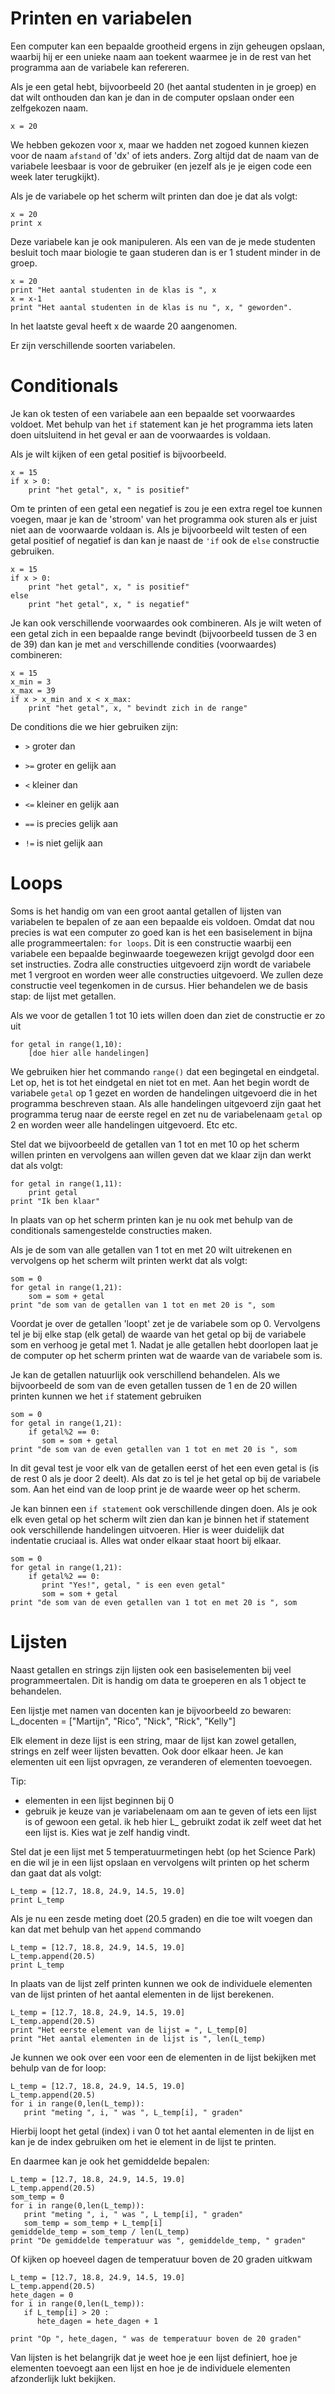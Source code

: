 # Printen en variabelen

Een computer kan een bepaalde grootheid ergens in zijn geheugen opslaan, waarbij hij er een unieke naam aan toekent waarmee je in de rest van het programma aan de variabele kan refereren.

Als je een getal hebt, bijvoorbeeld 20 (het aantal studenten in je groep) en dat wilt onthouden dan kan je dan in de computer opslaan onder een zelfgekozen naam.
 
	x = 20

We hebben gekozen voor x, maar we hadden net zogoed kunnen kiezen voor de naam `afstand` of 'dx' of iets anders. Zorg altijd dat de naam van de variabele leesbaar is voor de gebruiker (en jezelf als je je eigen code een week later terugkijkt). 

Als je de variabele op het scherm wilt printen dan doe je dat als volgt: 

	x = 20
	print x
	
Deze variabele kan je ook manipuleren. Als een van de je mede studenten besluit toch maar biologie te gaan studeren dan is er 1 student minder in de groep.

	x = 20
	print "Het aantal studenten in de klas is ", x
	x = x-1
	print "Het aantal studenten in de klas is nu ", x, " geworden".

In het laatste geval heeft x de waarde 20 aangenomen.


Er zijn verschillende soorten variabelen.   
   


# Conditionals

Je kan ok testen of een variabele aan een bepaalde set voorwaardes voldoet. Met behulp van het `if` statement kan je het programma iets laten doen uitsluitend in het geval er aan de voorwaardes is voldaan.

Als je wilt kijken of een getal positief is bijvoorbeeld.
	
	x = 15
	if x > 0:
		print "het getal", x, " is positief"

Om te printen of een getal een negatief is zou je een extra regel toe kunnen voegen, maar je kan de 'stroom' van het programma ook sturen als er juist niet aan de voorwaarde voldaan is. Als je bijvoorbeeld wilt testen of een getal positief of negatief is dan kan je naast de `'if` ook de `else` constructie gebruiken.

	x = 15
	if x > 0:
		print "het getal", x, " is positief"
	else
		print "het getal", x, " is negatief"

Je kan ook verschillende voorwaardes ook combineren. Als je wilt weten of een getal zich in een bepaalde range bevindt (bijvoorbeeld tussen de 3 en de 39) dan kan je met `and` verschillende condities (voorwaardes) combineren:

	x = 15
    x_min = 3
    x_max = 39	
	if x > x_min and x < x_max:
		print "het getal", x, " bevindt zich in de range"


De conditions die we hier gebruiken zijn:

- `>` 	groter dan

- `>=`	groter en gelijk aan

- `<` 	kleiner dan

- `<=`	kleiner en gelijk aan

- `==`	is precies gelijk aan

- `!=`	is niet gelijk aan


# Loops

Soms is het handig om van een groot aantal getallen of lijsten van variabelen te bepalen of ze aan een bepaalde eis voldoen. Omdat dat nou precies is wat een computer zo goed kan is het een basiselement in bijna alle programmeertalen: `for loops`. Dit is een constructie waarbij een variabele een bepaalde beginwaarde toegewezen krijgt gevolgd door een set instructies. Zodra alle constructies uitgevoerd zijn wordt de variabele met 1 vergroot en worden weer alle constructies uitgevoerd. We zullen deze constructie veel tegenkomen in de cursus. Hier behandelen we de basis stap: de lijst met getallen.

Als we voor de getallen 1 tot 10 iets willen doen dan ziet de constructie er zo uit 

	for getal in range(1,10):
    	[doe hier alle handelingen]

We gebruiken hier het commando `range()` dat een begingetal en eindgetal. Let op, het is tot het eindgetal en niet tot en met. Aan het begin wordt de variabele `getal` op 1 gezet en worden de handelingen uitgevoerd die in het programma beschreven staan. Als alle handelingen uitgevoerd zijn gaat het programma terug naar de eerste regel en zet nu de variabelenaam `getal` op 2 en worden weer alle handelingen uitgevoerd. Etc etc.

Stel dat we bijvoorbeeld de getallen van 1 tot en met 10 op het scherm willen printen en vervolgens aan willen geven dat we klaar zijn dan werkt dat als volgt:

	for getal in range(1,11):
    	print getal
	print "Ik ben klaar" 
		
In plaats van op het scherm printen kan je nu ook met behulp van de conditionals samengestelde constructies maken.

Als je de som van alle getallen van 1 tot en met 20 wilt uitrekenen en vervolgens op het scherm wilt printen werkt dat als volgt:

    som = 0
	for getal in range(1,21):
    	som = som + getal
	print "de som van de getallen van 1 tot en met 20 is ", som 

Voordat je over de getallen 'loopt' zet je de variabele som op 0. Vervolgens tel je bij elke stap (elk getal) de waarde van het getal op bij de variabele som en verhoog je getal met 1. Nadat je alle getallen hebt doorlopen laat je de computer op het scherm printen wat de waarde van de variabele som is.

Je kan de getallen natuurlijk ook verschillend behandelen. Als we bijvoorbeeld de som van de even getallen tussen de 1 en de 20 willen printen kunnen we het `if` statement gebruiken

    som = 0
	for getal in range(1,21):
        if getal%2 == 0:
           som = som + getal
	print "de som van de even getallen van 1 tot en met 20 is ", som 

In dit geval test je voor elk van de getallen eerst of het een even getal is (is de rest 0 als je door 2 deelt). Als dat zo is tel je het getal op bij de variabele som. Aan het eind van de loop print je de waarde weer op het scherm.

Je kan binnen een `if statement` ook verschillende dingen doen. Als je ook elk even getal op het scherm wilt zien dan kan je binnen het if statement ook verschillende handelingen uitvoeren. Hier is weer duidelijk dat indentatie cruciaal is. Alles wat onder elkaar staat hoort bij elkaar.

    som = 0
	for getal in range(1,21):
        if getal%2 == 0:
           print "Yes!", getal, " is een even getal"
           som = som + getal
	print "de som van de even getallen van 1 tot en met 20 is ", som 



# Lijsten

Naast getallen en strings zijn lijsten ook een basiselementen bij veel programmeertalen.  Dit is handig om data te groeperen en als 1 object te behandelen.

Een lijstje met namen van docenten kan je bijvoorbeeld zo bewaren:
	L_docenten = ["Martijn", "Rico", "Nick", "Rick", "Kelly"]

Elk element in deze lijst is een string, maar de lijst kan zowel getallen, strings en zelf weer lijsten bevatten. Ook door elkaar heen. Je kan elementen uit een lijst opvragen, ze veranderen of elementen toevoegen. 

Tip:
   - elementen in een lijst beginnen bij 0
   - gebruik je keuze van je variabelenaam om aan te geven of iets een lijst is of gewoon een getal.
     ik heb hier L_ gebruikt zodat ik zelf weet dat het een lijst is. Kies wat je zelf handig vindt.
	 
Stel dat je een lijst met 5 temperatuurmetingen hebt (op het Science Park) en die wil je in een lijst opslaan en vervolgens wilt printen op het scherm dan gaat dat als volgt:

	L_temp = [12.7, 18.8, 24.9, 14.5, 19.0]
    print L_temp
	
Als je nu een zesde meting doet (20.5 graden) en die toe wilt voegen dan kan dat met behulp van het `append` commando

	L_temp = [12.7, 18.8, 24.9, 14.5, 19.0]
    L_temp.append(20.5)
    print L_temp

In plaats van de lijst zelf printen kunnen we ook de individuele elementen van de lijst printen of het aantal elementen in de lijst berekenen.

	L_temp = [12.7, 18.8, 24.9, 14.5, 19.0]
    L_temp.append(20.5)
    print "Het eerste element van de lijst = ", L_temp[0]
    print "Het aantal elementen in de lijst is ", len(L_temp)

Je kunnen we ook over een voor een de elementen in de lijst bekijken met behulp van de for loop:

	L_temp = [12.7, 18.8, 24.9, 14.5, 19.0]
    L_temp.append(20.5)
    for i in range(0,len(L_temp)):
	   print "meting ", i, " was ", L_temp[i], " graden" 

Hierbij loopt het getal (index) i van 0 tot het aantal elementen in de lijst en kan je de index gebruiken om het ie element in de lijst te printen. 

En daarmee kan je ook het gemiddelde bepalen:

	L_temp = [12.7, 18.8, 24.9, 14.5, 19.0]
    L_temp.append(20.5)
    som_temp = 0
    for i in range(0,len(L_temp)):
	   print "meting ", i, " was ", L_temp[i], " graden" 
       som_temp = som_temp + L_temp[i]
    gemiddelde_temp	= som_temp / len(L_temp)
	print "De gemiddelde temperatuur was ", gemiddelde_temp, " graden"

Of kijken op hoeveel dagen de temperatuur boven de 20 graden uitkwam

	L_temp = [12.7, 18.8, 24.9, 14.5, 19.0]
    L_temp.append(20.5)
    hete_dagen = 0
    for i in range(0,len(L_temp)):
       if L_temp[i] > 20 :
     	  hete_dagen = hete_dagen + 1
		  
    print "Op ", hete_dagen, " was de temperatuur boven de 20 graden"
		
Van lijsten is het belangrijk dat je weet hoe je een lijst definiert, hoe je elementen toevoegt aan een lijst en hoe je de individuele elementen afzonderlijk lukt bekijken.













	






